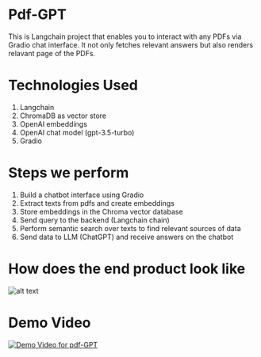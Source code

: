 # Pdf-GPT

This is Langchain project that enables you to interact with any PDFs via Gradio chat interface. It not only fetches relevant answers but also renders relavant page of the PDFs.

# Technologies Used
1. Langchain
2. ChromaDB as vector store
3. OpenAI embeddings
4. OpenAI chat model (gpt-3.5-turbo)
5. Gradio 

# Steps we perform

1. Build a chatbot interface using Gradio
2. Extract texts from pdfs and create embeddings
3. Store embeddings in the Chroma vector database
4. Send query to the backend (Langchain chain)
5. Perform semantic search over texts to find relevant sources of data
6. Send data to LLM (ChatGPT) and receive answers on the chatbot

# How does the end product look like

![alt text](https://github.com/sunilkumardash9/Pdf-GPT/blob/main/Resources/Screenshot%20from%202023-05-10%2022-07-20.png?raw=true)

# Demo Video

[![Demo Video for pdf-GPT](https://github.com/sunilkumardash9/Pdf-GPT/blob/main/Resources/Screenshot%20from%202023-05-10%2022-07-20.png?raw=true)](https://www.youtube.com/watch?v=RNFDj3zA6Vk&t=4s "Demo Video for pdf-GPT")

